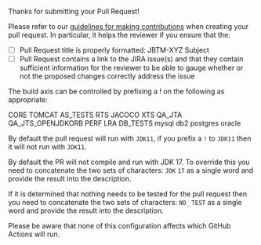 Thanks for submitting your Pull Request!

Please refer to our [guidelines for making contributions](https://github.com/jbosstm/narayana/blob/main/CONTRIBUTING.md) when creating your pull request. In particular, it helps the reviewer if you ensure that the:
- [ ] Pull Request title is properly formatted: JBTM-XYZ Subject
- [ ] Pull Request contains a link to the JIRA issue(s) and that they contain sufficient information for the reviewer to be able to gauge whether or not the proposed changes correctly address the issue

The build axis can be controlled by prefixing a ! on the following as appropriate:

CORE TOMCAT AS_TESTS RTS JACOCO XTS QA_JTA QA_JTS_OPENJDKORB PERF LRA DB_TESTS mysql db2 postgres oracle

By default the pull request will run with `JDK11`, if you prefix a `!` to `JDK11` then it will not run with `JDK11`.

By default the PR will not compile and run with JDK 17. To override this you need to concatenate the two sets of characters: `JDK` `17` as a single word and provide the result into the description.

If it is determined that nothing needs to be tested for the pull request then you need to concatenate the two sets of characters: `NO_` `TEST` as a single word and provide the result into the description.

Please be aware that none of this configuration affects which GitHub Actions will run.
